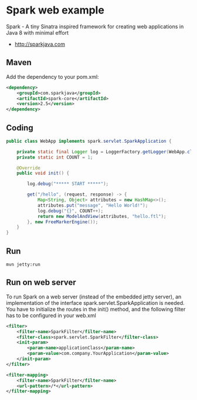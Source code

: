 # Spark web example

Spark - A tiny Sinatra inspired framework for creating web applications in Java 8 with minimal effort

 * http://sparkjava.com

## Maven

Add the dependency to your pom.xml:
```xml
<dependency>
    <groupId>com.sparkjava</groupId>
    <artifactId>spark-core</artifactId>
    <version>2.5</version>
</dependency>
```

## Coding
```java
public class WebApp implements spark.servlet.SparkApplication {

    private static final Logger log = LoggerFactory.getLogger(WebApp.class);
    private static int COUNT = 1;

    @Override
    public void init() {

        log.debug("***** START *****");

        get("/hello", (request, response) -> {
            Map<String, Object> attributes = new HashMap<>();
            attributes.put("message", "Hello World!");
            log.debug("{}", COUNT++);
            return new ModelAndView(attributes, "hello.ftl");
        }, new FreeMarkerEngine());
    }
}
```

## Run
```
mvn jetty:run
```
## Run on web server

To run Spark on a web server (instead of the embedded jetty server), an implementation of the interface spark.servlet.SparkApplication is needed. You have to initialize the routes in the init() method, and the following filter has to be configured in your web.xml

```xml
<filter>
    <filter-name>SparkFilter</filter-name>
    <filter-class>spark.servlet.SparkFilter</filter-class>
    <init-param>
        <param-name>applicationClass</param-name>
        <param-value>com.company.YourApplication</param-value>
    </init-param>
</filter>

<filter-mapping>
    <filter-name>SparkFilter</filter-name>
    <url-pattern>/*</url-pattern>
</filter-mapping>
```
